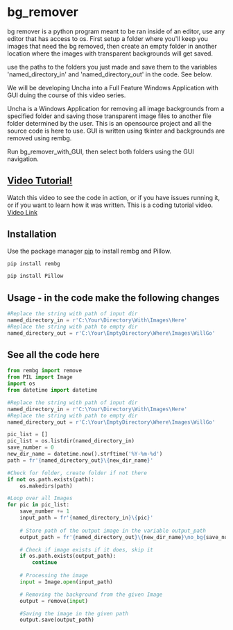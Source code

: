 # bg_remover

bg remover is a python program meant to be ran inside of an editor, use any editor that has access to os. First setup a folder where you'll keep you images that need the bg removed, then create an empty folder in another location where the images with transparent backgrounds will get saved.

use the paths to the folders you just made and save them to the variables 'named_directory_in' and 'named_directory_out' in the code. See below.

We will be developing Uncha into a Full Feature Windows Application with GUI duing the course of this video series.

Uncha is a Windows Application for removing all image backgrounds from a specified folder and saving those transparent image files to another file folder determined by the user. This is an opensource project and all the source code is here to use. GUI is written using tkinter and backgrounds are removed using rembg.

Run bg_remover_with_GUI, then select both folders using the GUI navigation.

## [Video Tutorial!](https://youtu.be/f338UE4B8T4)

Watch this video to see the code in action, or if you have issues running it, or if you want to learn how it was written. This is a coding tutorial video. [Video Link](https://youtu.be/f338UE4B8T4)

## Installation

Use the package manager [pip](https://pip.pypa.io/en/stable/) to install rembg and Pillow.

```bash
pip install rembg
```

```bash
pip install Pillow
```

## Usage - in the code make the following changes

```python
#Replace the string with path of input dir
named_directory_in = r'C:\Your\Directory\With\Images\Here' 
#Replace the string with path to empty dir
named_directory_out = r'C:\Your\EmptyDirectory\Where\Images\WillGo' 

```

## See all the code here
```python
from rembg import remove
from PIL import Image
import os
from datetime import datetime

#Replace the string with path of input dir
named_directory_in = r'C:\Your\Directory\With\Images\Here' 
#Replace the string with path to empty dir
named_directory_out = r'C:\Your\EmptyDirectory\Where\Images\WillGo' 

pic_list = []
pic_list = os.listdir(named_directory_in)
save_number = 0
new_dir_name = datetime.now().strftime('%Y-%m-%d')
path = fr'{named_directory_out}\{new_dir_name}'

#Check for folder, create folder if not there
if not os.path.exists(path):
    os.makedirs(path)

#Loop over all Images
for pic in pic_list:
    save_number += 1
    input_path = fr'{named_directory_in}\{pic}'
    
    # Store path of the output image in the variable output_path
    output_path = fr'{named_directory_out}\{new_dir_name}\no_bg{save_number}.png'

    # Check if image exists if it does, skip it
    if os.path.exists(output_path):
        continue
    
    # Processing the image
    input = Image.open(input_path)

    # Removing the background from the given Image
    output = remove(input)

    #Saving the image in the given path
    output.save(output_path)

```
